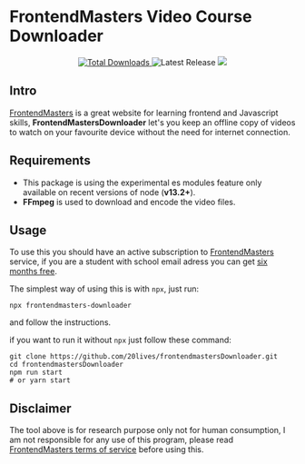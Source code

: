 # FrontendMasters Video Course Downloader

<p align="center">
  <a href="https://www.npmjs.com/package/frontendmasters-downloader">
    <img src="https://img.shields.io/npm/dt/frontendmasters-downloader.svg" alt="Total Downloads">
  </a>
  <img src="https://img.shields.io/npm/v/frontendmasters-downloader.svg" alt="Latest Release">
  <img src="https://i.imgur.com/1lxq31F.gif">
</p>

## Intro

[FrontendMasters](https://frontendmasters.com) is a great website for learning frontend and Javascript skills, **FrontendMastersDownloader** let's you keep an offline copy of videos to watch on your favourite device without the need for internet connection.

## Requirements

* This package is using the experimental es modules feature only available on recent versions of node (**v13.2+**).
* **FFmpeg** is used to download and encode the video files.

## Usage

To use this you should have an active subscription to [FrontendMasters](https://frontendmasters.com) service, if you are a student with school email adress you can get [six months free](https://frontendmasters.com/welcome/github-student-developers/).


The simplest way of using this is with `npx`, just run:
```
npx frontendmasters-downloader
```
and follow the instructions.

if you want to run it without `npx` just follow these command:

```
git clone https://github.com/20lives/frontendmastersDownloader.git
cd frontendmastersDownloader
npm run start
# or yarn start
```

## Disclaimer

The tool above is for research purpose only not for human consumption, I am not responsible for any use of this program, please read [FrontendMasters terms of service](https://static.frontendmasters.com/assets/legal/MasterServicesAgreement.pdf) before using this.
